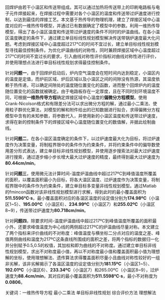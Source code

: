 回焊炉由若干小温区和传送带组成。其可以通过加热将传送带上的印刷电路板与电子元件焊接起来，在焊接过程中需要对各个小温区的温度和传送带过炉速度进行控制，以达到最佳的焊接工艺。本文基于热传导的物理机理，建立了焊接区域中心温度对应的一维热传导模型，并通过已有数据确定了模型中的参数。利用一维热传导模型，得出了各小温区温度和传送带过炉速度的条件不同时的炉温曲线。在各小温区温度确定的条件下，通过建立单目标线性规划模型解决传送带锅炉速度最大化问题。考虑到焊接区域中心温度超过217℃的时间不宜过长，建立单目标线性规划模型寻找最佳控制条件。为优化炉温曲线的对称性，同时兼顾焊接区域中心温度超过217℃的时间不宜过长的要求，引入曲线对称性评价指标对曲线对称性进行评价，并使用理想点法进行单目标线性规划求得最佳控制条件。

针对**问题一**，由于回焊炉启动后，炉内空气温度会在短时间内达到稳定，小温区内的温度是定值，而炉前区域、炉后区域以及小温区之间的间隙没有热源，其温度依赖于热传递，可以确定间隙处的温度随位置变化的函数，进而整个回焊炉内的温度随位置变化的函数就被确定。由于电路板存在一定厚度，且在不同时刻环境温度不同，可根据**一维热传导方程**确定焊接区域中心温度的**偏微分方程模型**。使用Crank-Nicolson格式和有限差分法可以求出微分方程的解，通过最小二乘法、使用粒子群优化算法，对模型的解和附件给出的已知数据进行拟合，求得偏微分方程模型中含有的未知参数，将参数代入，并使用新的小温区温度和传送带过炉速度，求得在新的控制条件下的焊接区域中心温度随位置变化的数值解，并据此绘制曲线。

针对**问题二**，在各小温区温度确定的条件下，以过炉速度最大化为目标，将过炉速度作为决策变量，将制程界限中的条件作为约束条件，并将约束条件中的偏导数使用差分形式表达，建立单目标非线性规划模型，并使用逐步搜索法对最大过炉速度进行搜索，通过逐步缩小步长增大最大过炉速度的精度，最终得到最大过炉速度为**80.44cm/min**。

针对**问题三**，使用微元法计算时间-温度炉温曲线中超过217ºC到峰值温度所覆盖的面积，以覆盖面积最小为目标，将各大温区温度、过炉速度作为决策变量，将制程界限中的条件作为约束条件，建立单目标多变量非线性规划模型。通过Matlab的fmincon函数对该非线性规划模型进行求解，得到此时的最小覆盖面积为**511.5596℃·s**，最小覆盖面积对应的各温区温度的设定值分别为**174.98ºC**（小温区1~5）、**195.00ºC**（小温区6）、**234.99ºC**（小温区7）和**255.02ºC**（小温区8~9），传送带过炉速度为**80.718cm/min**。

针对**问题四**，除要求时间-温度炉温曲线中超过217ºC到峰值温度所覆盖的面积最小外，还要求峰值温度为中心线的两侧超过217ºC的炉温曲线尽量对称。本文建立了两个指标来评价曲线的不对称度：峰值温度与横坐标二分点对应的温度之差、峰值两侧曲线和温度为217ºC这条直线所围成的面积之差，将两个指标的数据归一化并分别赋予0.5,0.5的权值，其加权和即为曲线的不对称度。通过建立单目标非线性规划模型，求出不对称度最小值，再以不对称度最小值和覆盖面积最小值为理想解的坐标，使用理想解法、遗传算法求得覆盖面积尽量小且曲线对称性较好的一组非劣解，该非劣解揭示了各温区温度的设定值分别为**181.15ºC**（小温区1~5）、**192.01ºC**（小温区6）、**233.34ºC**（小温区7）和265.00ºC（小温区8~9），过炉速度为**88.4cm/min**，其对应的最小覆盖面积为**511.5598℃·s**，最小不对称度为**0.0806**。



关键词：一维热传导方程  最小二乘法  单目标非线性规划  综合评价方法  理想解法